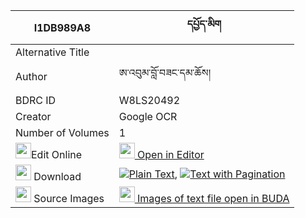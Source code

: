 |I1DB989A8|དཔྱོད་མིག 
| --- | --- 
|Alternative Title |
|Author| ཨ་འབུམ་བློ་བཟང་དམ་ཆོས།
|BDRC ID | W8LS20492
|Creator | Google OCR
|Number of Volumes| 1
|<img width="25" src="https://img.icons8.com/color/25/000000/edit-property.png">Edit Online| [<img width="25" src="https://avatars.githubusercontent.com/u/45091458?s=200&v=4"> Open in Editor](http://editor.openpecha.org/I1DB989A8)
|<img width="25" src="https://img.icons8.com/fluent/48/000000/download-2.png"/>  Download | [![](https://img.icons8.com/color/20/000000/txt.png)Plain Text](https://github.com/Openpecha/I1DB989A8/releases/download/v1/cho_mik_plain_I1DB989A8.zip), [![](https://img.icons8.com/color/20/000000/txt.png)Text with Pagination](https://github.com/Openpecha/I1DB989A8/releases/download/v1/cho_mik_pages_I1DB989A8.zip)
|<img width="25" src="https://img.icons8.com/plasticine/100/000000/pictures-folder.png"/>  Source Images | [<img width="25" src="https://library.bdrc.io/icons/BUDA-small.svg"> Images of text file open in BUDA](https://library.bdrc.io/show/bdr:W8LS20492)
